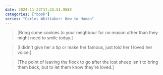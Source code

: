 ```yaml
---
date: 2024-11-23T17:33:51.958Z
categories: ["book"]
series: "Carlos Whittaker: How to Human"
---
```

> [Bring some cookies to your neighbour for  no reason other than they might need to smile today.]

> [I didn't give her a tip or make her famous, just told her I loved her voice.]

> [The point of leaving the flock to go after the lost sheep isn't to bring them back, but to let them know they're loved.]
